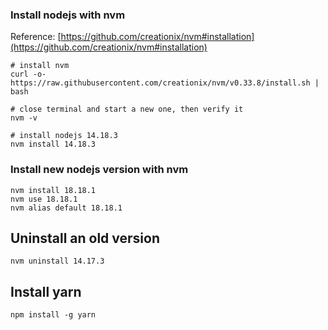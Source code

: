 ### Install nodejs with nvm

Reference: [https://github.com/creationix/nvm#installation](https://github.com/creationix/nvm#installation)

```shell
# install nvm
curl -o- https://raw.githubusercontent.com/creationix/nvm/v0.33.8/install.sh | bash

# close terminal and start a new one, then verify it
nvm -v

# install nodejs 14.18.3
nvm install 14.18.3
```

### Install new nodejs version with nvm

```shell
nvm install 18.18.1
nvm use 18.18.1
nvm alias default 18.18.1
```

## Uninstall an old version

```shell
nvm uninstall 14.17.3
```

## Install yarn

```shell
npm install -g yarn
```